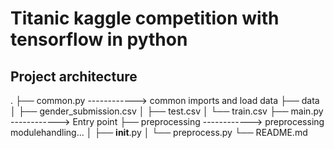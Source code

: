 # Titanic kaggle competition with tensorflow in python

## Project architecture
.
├── common.py       ------------> common imports and load data
├── data
│   ├── gender_submission.csv
│   ├── test.csv
│   └── train.csv
├── main.py         ------------> Entry point
├── preprocessing   ------------> preprocessing modulehandling...
│   ├── __init__.py
│   └── preprocess.py
└── README.md       

